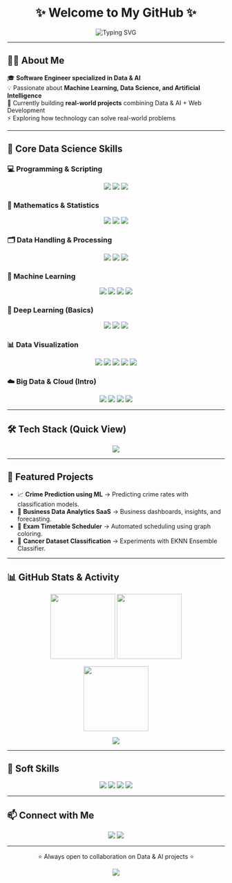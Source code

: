 <h1 align="center">✨ Welcome to My GitHub ✨</h1>  

<p align="center">
  <img src="https://readme-typing-svg.herokuapp.com?size=24&duration=4000&color=00F729&center=true&vCenter=true&lines=Hi+I'm+Abdallah+Ahmed;Aspiring+Software+Engineer;Data+Science+%7C+AI+Enthusiast;Always+Learning+New+Technologies" alt="Typing SVG" />
</p>

---

## 👨‍💻 About Me  
🎓 **Software Engineer specialized in Data & AI**  
💡 Passionate about **Machine Learning, Data Science, and Artificial Intelligence**  
🌱 Currently building **real-world projects** combining Data & AI + Web Development  
⚡ Exploring how technology can solve real-world problems  

---

## 🧠 Core Data Science Skills  

### 💻 Programming & Scripting  
<p align="center">
  <img src="https://img.shields.io/badge/Python-3776AB?style=for-the-badge&logo=python&logoColor=white"/>
  <img src="https://img.shields.io/badge/R-276DC3?style=for-the-badge&logo=r&logoColor=white"/>
  <img src="https://img.shields.io/badge/SQL-336791?style=for-the-badge&logo=postgresql&logoColor=white"/>
</p>

### 📐 Mathematics & Statistics  
<p align="center">
  <img src="https://img.shields.io/badge/Linear_Algebra-FF6F00?style=for-the-badge"/>
  <img src="https://img.shields.io/badge/Probability_&_Statistics-4CAF50?style=for-the-badge"/>
  <img src="https://img.shields.io/badge/Calculus_Basics-2196F3?style=for-the-badge"/>
</p>

### 🗂️ Data Handling & Processing  
<p align="center">
  <img src="https://img.shields.io/badge/Data_Cleaning-9C27B0?style=for-the-badge"/>
  <img src="https://img.shields.io/badge/Data_Wrangling-00BCD4?style=for-the-badge"/>
  <img src="https://img.shields.io/badge/EDA-FFC107?style=for-the-badge"/>
</p>

### 🤖 Machine Learning  
<p align="center">
  <img src="https://img.shields.io/badge/Regression-FF5722?style=for-the-badge"/>
  <img src="https://img.shields.io/badge/Classification-795548?style=for-the-badge"/>
  <img src="https://img.shields.io/badge/Clustering-607D8B?style=for-the-badge"/>
  <img src="https://img.shields.io/badge/Model_Evaluation-009688?style=for-the-badge"/>
</p>

### 🧬 Deep Learning (Basics)  
<p align="center">
  <img src="https://img.shields.io/badge/Neural_Networks-FF4081?style=for-the-badge"/>
  <img src="https://img.shields.io/badge/TensorFlow-FF6F00?style=for-the-badge&logo=tensorflow&logoColor=white"/>
  <img src="https://img.shields.io/badge/PyTorch-EE4C2C?style=for-the-badge&logo=pytorch&logoColor=white"/>
</p>

### 📊 Data Visualization  
<p align="center">
  <img src="https://img.shields.io/badge/Matplotlib-11557c?style=for-the-badge"/>
  <img src="https://img.shields.io/badge/Seaborn-009688?style=for-the-badge"/>
  <img src="https://img.shields.io/badge/Plotly-3f4f75?style=for-the-badge"/>
  <img src="https://img.shields.io/badge/Tableau-E97627?style=for-the-badge&logo=tableau&logoColor=white"/>
  <img src="https://img.shields.io/badge/Power_BI-F2C811?style=for-the-badge&logo=powerbi&logoColor=black"/>
</p>

### ☁️ Big Data & Cloud (Intro)  
<p align="center">
  <img src="https://img.shields.io/badge/Hadoop-FF6600?style=for-the-badge&logo=apachehadoop&logoColor=white"/>
  <img src="https://img.shields.io/badge/Spark-E25A1C?style=for-the-badge&logo=apachespark&logoColor=white"/>
  <img src="https://img.shields.io/badge/AWS-FF9900?style=for-the-badge&logo=amazonaws&logoColor=white"/>
  <img src="https://img.shields.io/badge/Azure-0078D4?style=for-the-badge&logo=microsoftazure&logoColor=white"/>
</p>

---

## 🛠️ Tech Stack (Quick View)  
<p align="center">
  <img src="https://skillicons.dev/icons?i=python,cpp,cs,java,react,django,dotnet,mysql,postgres,mongodb,git,github,vscode,azure,aws" />
</p>

---

## 🚀 Featured Projects  
- 📈 **Crime Prediction using ML** → Predicting crime rates with classification models.  
- 🏪 **Business Data Analytics SaaS** → Business dashboards, insights, and forecasting.  
- 📅 **Exam Timetable Scheduler** → Automated scheduling using graph coloring.  
- 🧬 **Cancer Dataset Classification** → Experiments with EKNN Ensemble Classifier.  

---

## 📊 GitHub Stats & Activity  

<p align="center">
  <img src="https://github-readme-stats.vercel.app/api?username=AbdalluHAhmed387&show_icons=true&theme=tokyonight&hide_border=true" height="150"/>
  <img src="https://github-readme-stats.vercel.app/api/top-langs/?username=AbdalluHAhmed387&layout=compact&theme=tokyonight&hide_border=true" height="150"/>
</p>

<p align="center">
  <img src="https://streak-stats.demolab.com/?user=AbdalluHAhmed387&theme=tokyonight&hide_border=true" height="150"/>
</p>

<p align="center">
  <img src="https://github-profile-trophy.vercel.app/?username=AbdalluHAhmed387&theme=tokyonight&no-frame=true&margin-w=15&row=1&column=7" />
</p>


---


## 🎯 Soft Skills  
<p align="center">
  <img src="https://img.shields.io/badge/Problem_Solving-1E90FF?style=for-the-badge"/>
  <img src="https://img.shields.io/badge/Teamwork-32CD32?style=for-the-badge"/>
  <img src="https://img.shields.io/badge/Communication-FF1493?style=for-the-badge"/>
  <img src="https://img.shields.io/badge/Continuous_Learning-FFD700?style=for-the-badge"/>
</p>

---

## 📫 Connect with Me  
<p align="center">
  <a href="https://linkedin.com/abdalluhahmed387"><img src="https://img.shields.io/badge/LinkedIn-0A66C2?style=for-the-badge&logo=linkedin&logoColor=white"/></a>
  <a href="abdalluhahmedfathy@gmail.com"><img src="https://img.shields.io/badge/Email-D14836?style=for-the-badge&logo=gmail&logoColor=white"/></a>
</p>

---

<p align="center">⭐️ Always open to collaboration on Data & AI projects ⭐️</p>

<p align="center">
  <img src="https://visitor-badge.laobi.icu/badge?page_id=USERNAME"/>
</p>
